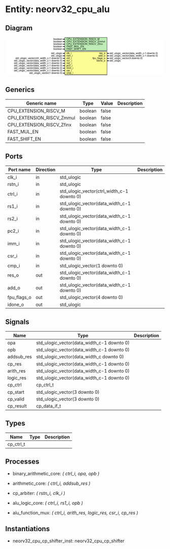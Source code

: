 # Entity: neorv32_cpu_alu
## Diagram
![Diagram](neorv32_cpu_alu.svg "Diagram")
## Generics
| Generic name              | Type    | Value | Description |
| ------------------------- | ------- | ----- | ----------- |
| CPU_EXTENSION_RISCV_M     | boolean | false |             |
| CPU_EXTENSION_RISCV_Zmmul | boolean | false |             |
| CPU_EXTENSION_RISCV_Zfinx | boolean | false |             |
| FAST_MUL_EN               | boolean | false |             |
| FAST_SHIFT_EN             | boolean | false |             |
## Ports
| Port name   | Direction | Type                                       | Description |
| ----------- | --------- | ------------------------------------------ | ----------- |
| clk_i       | in        | std_ulogic                                 |             |
| rstn_i      | in        | std_ulogic                                 |             |
| ctrl_i      | in        | std_ulogic_vector(ctrl_width_c-1 downto 0) |             |
| rs1_i       | in        | std_ulogic_vector(data_width_c-1 downto 0) |             |
| rs2_i       | in        | std_ulogic_vector(data_width_c-1 downto 0) |             |
| pc2_i       | in        | std_ulogic_vector(data_width_c-1 downto 0) |             |
| imm_i       | in        | std_ulogic_vector(data_width_c-1 downto 0) |             |
| csr_i       | in        | std_ulogic_vector(data_width_c-1 downto 0) |             |
| cmp_i       | in        | std_ulogic_vector(1 downto 0)              |             |
| res_o       | out       | std_ulogic_vector(data_width_c-1 downto 0) |             |
| add_o       | out       | std_ulogic_vector(data_width_c-1 downto 0) |             |
| fpu_flags_o | out       | std_ulogic_vector(4 downto 0)              |             |
| idone_o     | out       | std_ulogic                                 |             |
## Signals
| Name       | Type                                       | Description |
| ---------- | ------------------------------------------ | ----------- |
| opa        | std_ulogic_vector(data_width_c-1 downto 0) |             |
|  opb       | std_ulogic_vector(data_width_c-1 downto 0) |             |
| addsub_res | std_ulogic_vector(data_width_c downto 0)   |             |
| cp_res     | std_ulogic_vector(data_width_c-1 downto 0) |             |
| arith_res  | std_ulogic_vector(data_width_c-1 downto 0) |             |
| logic_res  | std_ulogic_vector(data_width_c-1 downto 0) |             |
| cp_ctrl    | cp_ctrl_t                                  |             |
| cp_start   | std_ulogic_vector(3 downto 0)              |             |
| cp_valid   | std_ulogic_vector(3 downto 0)              |             |
| cp_result  | cp_data_if_t                               |             |
## Types
| Name      | Type | Description |
| --------- | ---- | ----------- |
| cp_ctrl_t |      |             |
## Processes
- binary_arithmetic_core: _( ctrl_i, opa, opb )_

- arithmetic_core: _( ctrl_i, addsub_res )_

- cp_arbiter: _( rstn_i, clk_i )_

- alu_logic_core: _( ctrl_i, rs1_i, opb )_

- alu_function_mux: _( ctrl_i, arith_res, logic_res, csr_i, cp_res )_

## Instantiations
- neorv32_cpu_cp_shifter_inst: neorv32_cpu_cp_shifter
